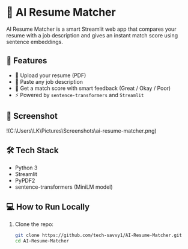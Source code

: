 # 🤖 AI Resume Matcher

AI Resume Matcher is a smart Streamlit web app that compares your resume with a job description and gives an instant match score using sentence embeddings.

## 🚀 Features

- 📄 Upload your resume (PDF)
- 📝 Paste any job description
- 🎯 Get a match score with smart feedback (Great / Okay / Poor)
- ⚡ Powered by `sentence-transformers` and `Streamlit`

## 📸 Screenshot

!(C:\Users\LK\Pictures\Screenshots\ai-resume-matcher.png) <!-- Replace with your own if you host the app -->

## 🛠️ Tech Stack

- Python 3
- Streamlit
- PyPDF2
- sentence-transformers (MiniLM model)

## 💻 How to Run Locally

1. Clone the repo:
   ```bash
   git clone https://github.com/tech-savvy1/AI-Resume-Matcher.git
   cd AI-Resume-Matcher
